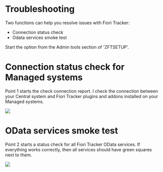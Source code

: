 # Troubleshooting

Two functions can help you resolve issues with Fiori Tracker:

- Connection status check
- Odata services smoke test

Start the option from the Admin tools section of 'ZFTSETUP'.

# Connection status check for Managed systems

Point 1 starts the check connection report. I check the connection between your Central system and Fiori Tracker plugins and addons installed on your Managed systems.

![](/res/connection_check.png)

# OData services smoke test

Point 2 starts a status check for all Fiori Tracker OData services. If everything works correctly, then all services should have green squares next to them.

![](/res/odata_smoke_test.png)
